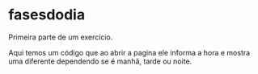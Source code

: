 # fasesdodia
Primeira parte de um exercício. 

Aqui temos um código que ao abrir a pagina ele informa a hora e mostra uma diferente dependendo se é manhã, tarde ou noite.

